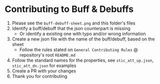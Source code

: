 # Contributing to Buff & Debuffs

1. Please see the `buff-debuff-sheet.png` and this folder's files
2. Identify a buff/debuff that the json counterpart is missing
    - Or identify a existing one with typo and/or wrong information
3. Create a new json file with the name of the buff/debuff, based on the sheet
    - Follow the rules stated on `General Contributing Rules` @ repository's root `README.md`
4. Follow the standard names for the properties, see `stic_att_up.json`, `stic_att_dn.json` for examples
5. Create a PR with your changes
6. Thank you for contributing

